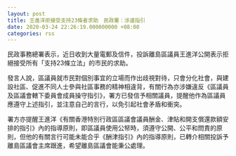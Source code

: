```yaml
---
layout: post
title: 王進洋拒接受支持23條者求助　民政署：涉違指引
date: 2020-03-24 22:26:19.000000000 +08:00
categories: rss
---
```


民政事務總署表示，近日收到大量電郵及信件，投訴離島區議員王進洋公開表示拒絕接受所有「支持23條立法」的市民的求助。

發言人說，區議員就市民對個別事宜的立場而作出歧視對待，只會分化社會，與建設社區、促進不同人士參與社區事務的精神相違背，有關行為亦涉嫌違反《區議員及區議會轄下委員會成員操守指引》，署方已發信予相關議員，提醒他作為區議員應遵守上述指引，並注意自己的言行，以免引起社會矛盾和衝突。

署方亦提醒王進洋《有關香港特別行政區區議會議員酬金、津貼和開支償還款額安排的指引》內的指導原則，即區議員使用公帑時，須遵守公開、公平和問責的原則，但他的有關言行可能未能合乎《酬津指引》內的指導原則，已轉介相關投訴予離島區議會主席跟進，希望離島區議會能秉公處理。
